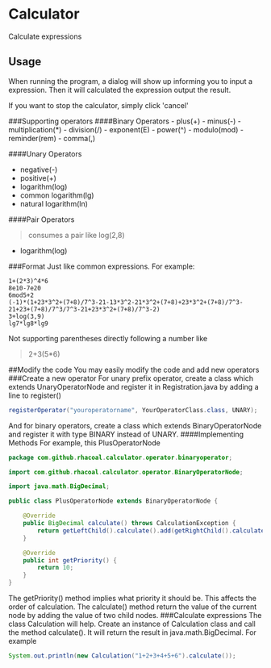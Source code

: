 # Calculator
Calculate expressions
## Usage
<p>When running the program, a dialog will show up informing you to input a expression. 
Then it will calculated the expression output the result.</p>
<p>If you want to stop the calculator, simply click 'cancel'</p>
###Supporting operators
####Binary Operators
- plus(+)
- minus(-)
- multiplication(*)
- division(/)
- exponent(E)
- power(^)
- modulo(mod)
- reminder(rem)
- comma(,)

####Unary Operators
- negative(-)
- positive(+)
- logarithm(log)
- common logarithm(lg)
- natural logarithm(ln)

####Pair Operators
> consumes a pair like log(2,8)

- logarithm(log)

###Format
Just like common expressions. For example:
```
1+(2*3)^4*6
8e10-7e20
6mod5+2
(-1)*(1+23*3^2+(7+8)/7^3-21-13*3^2-21*3^2+(7+8)+23*3^2+(7+8)/7^3-21+23+(7+8)/7^3/7^3-21+23*3^2+(7+8)/7^3-2)
3+log(3,9)
lg7*lg8*lg9
```
Not supporting parentheses directly following a number like
>2+3(5*6)

##Modify the code
You may easily modify the code and add new operators
###Create a new operator
For unary prefix operator, create a class which extends UnaryOperatorNode 
and register it in Registration.java by adding a line to register()
```java
registerOperator("youroperatorname", YourOperatorClass.class, UNARY);
```
And for binary operators, create a class which extends BinaryOperatorNode and register it with type BINARY instead of UNARY.
####Implementing Methods
For example, this PlusOperatorNode
```java
package com.github.rhacoal.calculator.operator.binaryoperator;

import com.github.rhacoal.calculator.operator.BinaryOperatorNode;

import java.math.BigDecimal;

public class PlusOperatorNode extends BinaryOperatorNode {

    @Override
    public BigDecimal calculate() throws CalculationException {
        return getLeftChild().calculate().add(getRightChild().calculate());
    }

    @Override
    public int getPriority() {
        return 10;
    }
}
```
The getPriority() method implies what priority it should be. This affects the order of calculation.
The calculate() method return the value of the current node by adding the value of two child nodes.
###Calculate expressions
The class Calculation will help.
Create an instance of Calculation class and call the method calculate(). It will return the result in java.math.BigDecimal.
For example
```java
System.out.println(new Calculation("1+2+3+4+5+6").calculate());
```
